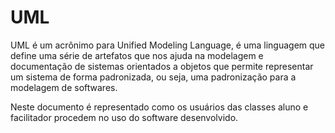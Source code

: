# UML
UML é um acrônimo para Unified Modeling Language, é uma linguagem que define uma série de artefatos que nos ajuda na modelagem e documentação de sistemas orientados a objetos que permite representar um sistema de forma padronizada, ou seja, uma padronização para a modelagem de softwares. 

Neste documento é representado como os usuários das classes aluno e facilitador procedem no uso do software desenvolvido.
